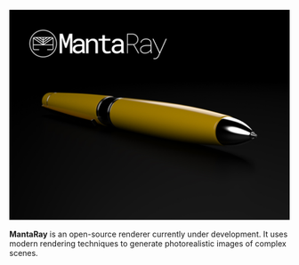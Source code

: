 ![Alt text](docs/public/mantaray_banner_v1.jpg?raw=true)


**MantaRay** is an open-source renderer currently under development. It uses modern rendering techniques to generate photorealistic images of complex scenes. 
 
